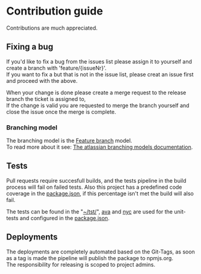 # Contribution guide  
Contributions are much appreciated.

## Fixing a bug
If you'd like to fix a bug from the issues list please assign it to yourself and create a branch with 'feature/{issueNr}'.  
If you want to fix a but that is not in the issue list, please creat an issue first and proceed with the above.
  
When your change is done please create a merge request to the release branch the ticket is assigned to,   
If the change is valid you are requested to merge the branch yourself and close the issue once the merge is complete.  
  
### Branching model
The branching model is the [Feature branch][atlassian-branching-models-url] model.  
To read more about it see: [The atlassian branching models documentation][atlassian-branching-models-url].  
  
## Tests  
[package-url]: https://gitlab.com/Marvin-Brouwer/azure-keyvault-emulator/blob/master/package.json
Pull requests require succesfull builds, and the tests pipeline in the build process will fail on failed tests. Also this project has a predefined code coverage in the [package.json][package-url], if this percentage isn't met the build will also fail.  
  
[test-folder]: https://gitlab.com/Marvin-Brouwer/azure-keyvault-emulator/blob/master/tst
[ava-url]: https://github.com/avajs/ava
[nyc-url]: https://github.com/istanbuljs/nyc
The tests can be found in the "[~/tst/][test-folder]", [ava][ava-url] and [nyc][nyc-url] are used for the unit-tests and configured in the [package.json][package-url].
  
## Deployments
The deployments are completely automated based on the Git-Tags, as soon as a tag is made the pipeline will publish the package to npmjs.org.  
The responsibility for releasing is scoped to project admins.

[//]: # (Labels)

[atlassian-branching-models-url]: https://www.atlassian.com/git/tutorials/comparing-workflows#feature-branch-workflow